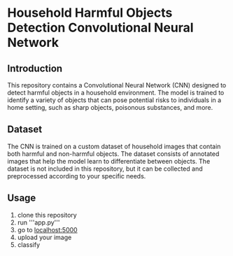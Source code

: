# Household Harmful Objects Detection Convolutional Neural Network

## Introduction

This repository contains a Convolutional Neural Network (CNN) designed to detect harmful objects in a household environment. The model is trained to identify a variety of objects that can pose potential risks to individuals in a home setting, such as sharp objects, poisonous substances, and more.

## Dataset

The CNN is trained on a custom dataset of household images that contain both harmful and non-harmful objects. The dataset consists of annotated images that help the model learn to differentiate between objects. The dataset is not included in this repository, but it can be collected and preprocessed according to your specific needs.


## Usage

1. clone this repository
2. run '''app.py'''
3. go to [localhost:5000](localhost:5000)
4. upload your image
5. classify


